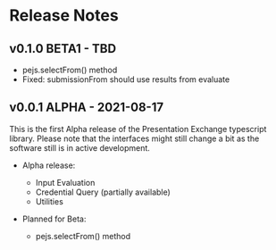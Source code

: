 # Release Notes

## v0.1.0 BETA1 - TBD
- pejs.selectFrom() method
- Fixed: submissionFrom should use results from evaluate

## v0.0.1 ALPHA - 2021-08-17
This is the first Alpha release of the Presentation Exchange typescript library. Please note that the interfaces might still change a bit as the software still is in active development.

- Alpha release:
  * Input Evaluation
  * Credential Query (partially available)
  * Utilities

- Planned for Beta:
  * pejs.selectFrom() method
